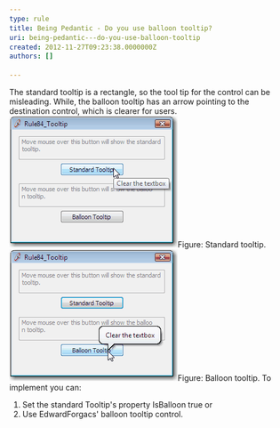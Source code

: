 ```yaml
---
type: rule
title: Being Pedantic - Do you use balloon tooltip?
uri: being-pedantic---do-you-use-balloon-tooltip
created: 2012-11-27T09:23:38.0000000Z
authors: []

---
```


 
The standard tooltip is a rectangle, so the tool tip for the control can be misleading. While, the balloon tooltip has an arrow pointing to the destination control, which is clearer for users.
   ​![Standard tooltip](../../assets/BadTooltip.gif)Figure: Standard tooltip.![Balloon tooltip](../../assets/GoodTooltip.gif)Figure: Balloon tooltip.
To implement you can:

1. Set the standard Tooltip's property IsBalloon true or
2. Use EdwardForgacs' balloon tooltip control.


